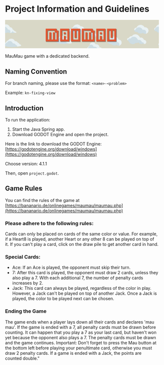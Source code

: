 # Project Information and Guidelines

![Sample Image](/readme-screenshot.png)

MauMau game with a dedicated backend.

## Naming Convention

For branch naming, please use the format: `<name>-<problem>`

Example: `kn-fixing-view`

## Introduction

To run the application:

1. Start the Java Spring app.
2. Download GODOT Engine and open the project.

Here is the link to download the GODOT Engine: [https://godotengine.org/download/windows](https://godotengine.org/download/windows)

Choose version: 4.1.1

Then, open `project.godot`.

## Game Rules

You can find the rules of the game at [https://bananario.de/onlinegames/maumau/maumau.php](https://bananario.de/onlinegames/maumau/maumau.php)

### Please adhere to the following rules:

Cards can only be placed on cards of the same color or value.
For example, if a Heart8 is played, another Heart or any other 8 can be played on top of it.
If you can't play a card, click on the draw pile to get another card in hand.

### Special Cards:

- Ace: If an Ace is played, the opponent must skip their turn.
- 7: After this card is played, the opponent must draw 2 cards, unless they also play a 7. With each additional 7, the number of penalty cards increases by 2.
- Jack: This card can always be played, regardless of the color in play. However, a Jack can't be played on top of another Jack. Once a Jack is played, the color to be played next can be chosen.

### Ending the Game

The game ends when a player lays down all their cards and declares 'mau mau'.
If the game is ended with a 7, all penalty cards must be drawn before counting. It can happen that you play a 7 as your last card, but haven't won yet because the opponent also plays a 7. The penalty cards must be drawn and the game continues.
Important: Don't forget to press the Mau button at the bottom left before playing your penultimate card, otherwise you must draw 2 penalty cards. If a game is ended with a Jack, the points are counted double."
